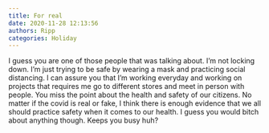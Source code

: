 ```yaml
---
title: For real
date: 2020-11-28 12:13:56
authors: Ripp
categories: Holiday
---
```


 I guess you are one of those people that was talking about. I’m not locking down. I’m just trying to be safe by wearing a mask and practicing social distancing.  I can assure you that I’m working everyday and working on projects that requires me go to different stores and meet in person with people. You miss the point about the health and safety of our citizens.  No matter if the covid is real or fake, I think there is enough evidence that we all should practice safety when it comes to our health. I guess you would bitch about anything though. Keeps you busy huh?